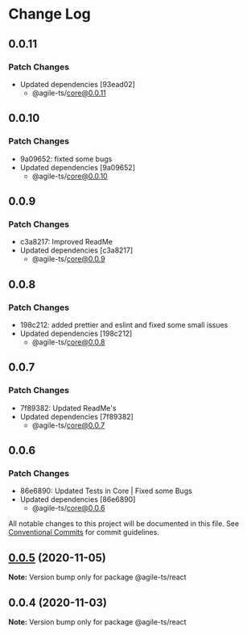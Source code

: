 # Change Log

## 0.0.11

### Patch Changes

- Updated dependencies [93ead02]
  - @agile-ts/core@0.0.11

## 0.0.10

### Patch Changes

- 9a09652: fixted some bugs
- Updated dependencies [9a09652]
  - @agile-ts/core@0.0.10

## 0.0.9

### Patch Changes

- c3a8217: Improved ReadMe
- Updated dependencies [c3a8217]
  - @agile-ts/core@0.0.9

## 0.0.8

### Patch Changes

- 198c212: added prettier and eslint and fixed some small issues
- Updated dependencies [198c212]
  - @agile-ts/core@0.0.8

## 0.0.7

### Patch Changes

- 7f89382: Updated ReadMe's
- Updated dependencies [7f89382]
  - @agile-ts/core@0.0.7

## 0.0.6

### Patch Changes

- 86e6890: Updated Tests in Core | Fixed some Bugs
- Updated dependencies [86e6890]
  - @agile-ts/core@0.0.6

All notable changes to this project will be documented in this file. See [Conventional Commits](https://conventionalcommits.org) for commit guidelines.

## [0.0.5](https://github.com/agile-ts/agile/compare/v0.0.4...v0.0.5) (2020-11-05)

**Note:** Version bump only for package @agile-ts/react

## 0.0.4 (2020-11-03)

**Note:** Version bump only for package @agile-ts/react
